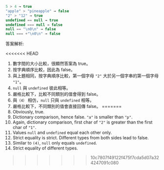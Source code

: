 

```js no-beautify
5 > 4 → true
"apple" > "pineapple" → false
"2" > "12" → true
undefined == null → true
undefined === null → false
null == "\n0\n" → false
null === +"\n0\n" → false
```

答案解析:

<<<<<<< HEAD
1. 數字間的大小比較，很顯然答案為 true。
2. 按字典順序比較，因此為 false。
3. 與上題相同，按字典順序比較，第一個字母 `"2"` 大於另一個字串的第一個字母 `"1"`。
4. `null` 與 `undefined` 彼此相等。
5. 嚴格比較下，比較不同類別的值會得到 false。
6. 與`（4）` 相仿，`null` 只與 `undefined` 相等。
7. 嚴格比較下，不同類別的值會直接回傳 false。
=======
1. Obviously, true.
2. Dictionary comparison, hence false. `"a"` is smaller than `"p"`.
3. Again, dictionary comparison, first char of `"2"` is greater than the first char of `"1"`.
4. Values `null` and `undefined` equal each other only.
5. Strict equality is strict. Different types from both sides lead to false.
6. Similar to `(4)`, `null` only equals `undefined`.
7. Strict equality of different types.
>>>>>>> 10c7807f49122f475f7cda5d07a324247091c080
